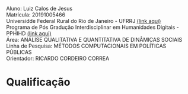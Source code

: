 Aluno: Luiz Calos de Jesus <br>
Matrícula:	20191005466 <br>
Universidde Federal Rural do Rio de Janeiro - UFRRJ [(link aqui)](https://ufrrj.br/) <br>
Programa de Pós Gradução Interdisciplinar em Humanidades Digitais - PPHIHD [(link aqui)](https://www.dcc.ufrrj.br/ppgihd/) <br>
Área:	ANÁLISE QUALITATIVA E QUANTITATIVA DE DINÂMICAS SOCIAIS <br>
Linha de Pesquisa:	MÉTODOS COMPUTACIONAIS EM POLÍTICAS PÚBLICAS <br>
Orientador:	RICARDO CORDEIRO CORREA <br>

# Qualificação



